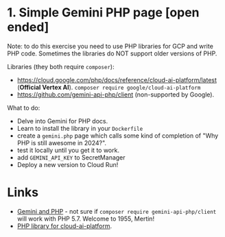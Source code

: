 
# 1. Simple Gemini PHP page [open ended]

Note: to do this exercise you need to use PHP libraries for GCP and write PHP code. Sometimes the libraries do NOT support older versions of PHP.

Libraries (they both require `composer`):
* https://cloud.google.com/php/docs/reference/cloud-ai-platform/latest (**Official Vertex AI**). `composer require google/cloud-ai-platform`
* https://github.com/gemini-api-php/client (non-supported by Google).

What to do:

* Delve into Gemini for PHP docs.
* Learn to install the library in your `Dockerfile`
* create a `gemini.php` page which calls some kind of completion of "Why PHP is still awesome in 2024?".
* test it locally until you get it to work.
* add `GEMINI_API_KEY` to SecretManager
* Deploy a new version to Cloud Run!


# Links

* [Gemini and PHP](https://github.com/gemini-api-php/client) - not sure if `composer require gemini-api-php/client` will work with PHP 5.7. Welcome to 1955, Mertin!
* [PHP library for cloud-ai-platform](https://cloud.google.com/php/docs/reference/cloud-ai-platform/latest).

